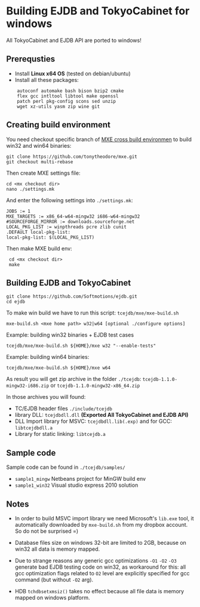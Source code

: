 Building EJDB and TokyoCabinet for windows
==========================================

All TokyoCabinet and EJDB API are ported to windows!

Prerequsties
------------------------------------------

 * Install **Linux x64 OS** (tested on debian/ubuntu)
 * Install all these packages:

```
    autoconf automake bash bison bzip2 cmake
    flex gcc intltool libtool make openssl
    patch perl pkg-config scons sed unzip
    wget xz-utils yasm zip wine git
```


Creating build environment
-----------------------------------------

You need checkout specific branch of [MXE cross build environmen](http://mxe.cc/)
to build win32 and win64 binaries:

    git clone https://github.com/tonytheodore/mxe.git
    git checkout multi-rebase

Then create MXE settings file:

    cd <mx checkout dir>
    nano ./settings.mk

And enter the following settings into `./settings.mk`:

    JOBS := 1
    MXE_TARGETS := x86_64-w64-mingw32 i686-w64-mingw32
    #SOURCEFORGE_MIRROR := downloads.sourceforge.net
    LOCAL_PKG_LIST := winpthreads pcre zlib cunit
    .DEFAULT local-pkg-list:
    local-pkg-list: $(LOCAL_PKG_LIST)

Then make MXE build env:

     cd <mx checkout dir>
     make

Building EJDB and TokyoCabinet
------------------------------------

    git clone https://github.com/Softmotions/ejdb.git
    cd ejdb

To make win build we have to run this script: `tcejdb/mxe/mxe-build.sh`

    mxe-build.sh <mxe home path> w32|w64 [optional ./configure options]

Example: building win32 binaries + EJDB test cases

    tcejdb/mxe/mxe-build.sh ${HOME}/mxe w32 "--enable-tests"

Example: building win64 binaries:

    tcejdb/mxe/mxe-build.sh ${HOME}/mxe w64

As result you will get zip archive in the folder `./tcejdb`:
    `tcejdb-1.1.0-mingw32-i686.zip` or `tcejdb-1.1.0-mingw32-x86_64.zip`

In those archives you will found:

 * TC/EJDB header files `./include/tcejdb`
 * library DLL: `tcejdbdll.dll` **(Exported All TokyoCabinet and EJDB API)**
 * DLL Import library for MSVC: `tcejdbdll.lib(.exp)` and for GCC: `libtcejdbdll.a`
 * Library for static linking: `libtcejdb.a`


Sample code
--------------------------------
Sample code can be found in `./tcejdb/samples/`

  * `sample1_mingw` Netbeans project for MinGW build env
  * `sample1_win32` Visual studio express 2010 solution


Notes
--------------------------------

* In order to build MSVC import library we need Microsoft's `lib.exe` tool,
it automatically downloaded by `mxe-build.sh` from my dropbox account. So do not be surprised =)

* Database files size on windows 32-bit are limited to 2GB, because on win32 all data is memory mapped.

* Due to strange reasons any generic gcc optimizations `-O1` `-O2` `-O3` generate bad EJDB testing code on win32, as
workaround for this: all gcc optimization flags related to `O2` level are explicitly specified for gcc command (but without `-O2` arg).

* HDB `tchdbsetxmsiz()` takes no effect because all file data is memory mapped on windows platform.






